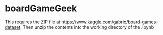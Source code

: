# boardGameGeek

This requires the ZIP file at https://www.kaggle.com/gabrio/board-games-dataset. Then unzip the contents into the working directory of the .ipynb
